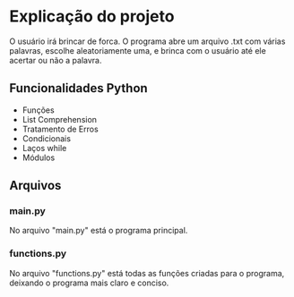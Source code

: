 # Explicação do projeto
O usuário irá brincar de forca. O programa abre um arquivo .txt com várias palavras, escolhe aleatoriamente uma, e brinca com o usuário até ele acertar ou não a palavra.
## Funcionalidades Python
- Funções
- List Comprehension
- Tratamento de Erros
- Condicionais
- Laços while
- Módulos 
## Arquivos
### main.py
No arquivo "main.py" está o programa principal.
### functions.py
No arquivo "functions.py" está todas as funções criadas para o programa, deixando o programa mais claro e conciso.